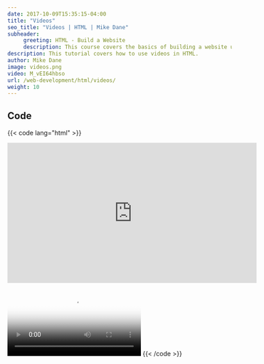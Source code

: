 ```yaml
---
date: 2017-10-09T15:35:15-04:00
title: "Videos"
seo_title: "Videos | HTML | Mike Dane"
subheader:
     greeting: HTML - Build a Website
     description: This course covers the basics of building a website using HTML. Work your way through the videos and we'll teach you everything you need to know to create a basic website!
description: This tutorial covers how to use videos in HTML.
author: Mike Dane
image: videos.png
video: M_vEI64hbso
url: /web-development/html/videos/
weight: 10
---
```


## Code

{{< code lang="html" >}}
<iframe width="560"
        height="315"
        src="https://www.youtube.com/embed/M_vEI64hbso"
        frameborder="0"
        gesture="media"
        allow="encrypted-media"
        allowfullscreen>
</iframe>

<video src="myvideo.mp4"
       autoplay
       controls
       width="300"
       poster="video-poster.jpg">
</video>
{{< /code >}}